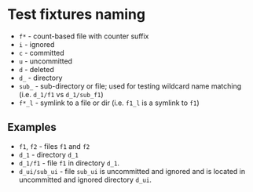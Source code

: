 # Test fixtures naming

- `f*` - count-based file with counter suffix
- `i` - ignored
- `c` - committed
- `u` - uncommitted
- `d` - deleted
- `d_` - directory
- `sub_` - sub-directory or file; used for testing wildcard name matching (i.e. `d_1/f1` vs `d_1/sub_f1`)
- `f*_l` - symlink to a file or dir (i.e. `f1_l` is a symlink to `f1`)

## Examples
- `f1`, `f2` - files `f1` and `f2`
- `d_1` - directory `d_1`
- `d_1/f1` - file `f1` in directory `d_1`.
- `d_ui/sub_ui` - file `sub_ui` is uncommitted and ignored and is located
in uncommitted and ignored directory `d_ui`.
